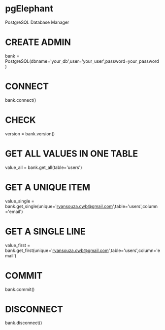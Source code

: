 # pgElephant
PostgreSQL Database Manager

# CREATE ADMIN
bank = PostgreSQL(dbname='your_db',user='your_user',password=your_password)

# CONNECT
bank.connect()

# CHECK
version = bank.version()

# GET ALL VALUES IN ONE TABLE
value_all = bank.get_all(table='users')

# GET A UNIQUE ITEM
value_single = bank.get_single(unique='ryansouza.cwb@gmail.com',table='users',column='email')

# GET A SINGLE LINE
value_first = bank.get_first(unique='ryansouza.cwb@gmail.com',table='users',column='email')

# COMMIT
bank.commit()

# DISCONNECT
bank.disconnect()